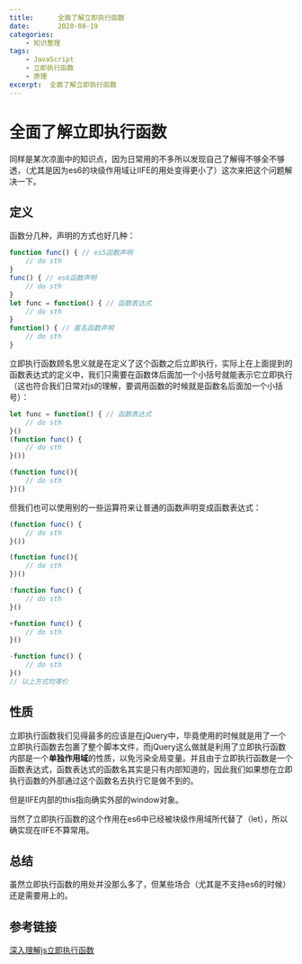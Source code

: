 ```yaml
---
title:      全面了解立即执行函数
date:       2020-08-19
categories:
    - 知识整理
tags:
    - JavaScript
    - 立即执行函数
    - 原理
excerpt:  全面了解立即执行函数
---
```

# 全面了解立即执行函数

同样是某次凉面中的知识点，因为日常用的不多所以发现自己了解得不够全不够透，（尤其是因为es6的块级作用域让IIFE的用处变得更小了）这次来把这个问题解决一下。

## 定义

函数分几种，声明的方式也好几种：

```javascript
function func() { // es5函数声明
    // do sth
}
func() { // es6函数声明
    // do sth
}
let func = function() { // 函数表达式
    // do sth
}
function() { // 匿名函数声明
    // do sth
}
```

立即执行函数顾名思义就是在定义了这个函数之后立即执行，实际上在上面提到的函数表达式的定义中，我们只需要在函数体后面加一个小括号就能表示它立即执行（这也符合我们日常对js的理解，要调用函数的时候就是函数名后面加一个小括号）：

```javascript
let func = function() { // 函数表达式
    // do sth
}()
(function func() {
    // do sth
}())

(function func(){
    // do sth
})()
```

但我们也可以使用别的一些运算符来让普通的函数声明变成函数表达式：

```javascript
(function func() {
    // do sth
}())

(function func(){
    // do sth
})()

!function func() {
    // do sth
}()

+function func() {
    // do sth
}()

-function func() {
    // do sth
}()
// 以上方式均等价
```

## 性质

立即执行函数我们见得最多的应该是在jQuery中，毕竟使用的时候就是用了一个立即执行函数去包裹了整个脚本文件，而jQuery这么做就是利用了立即执行函数内部是一个**单独作用域**的性质，以免污染全局变量。并且由于立即执行函数是一个函数表达式，函数表达式的函数名其实是只有内部知道的，因此我们如果想在立即执行函数的外部通过这个函数名去执行它是做不到的。

但是IIFE内部的this指向确实外部的window对象。

当然了立即执行函数的这个作用在es6中已经被块级作用域所代替了（let），所以确实现在IIFE不算常用。

## 总结

虽然立即执行函数的用处并没那么多了，但某些场合（尤其是不支持es6的时候）还是需要用上的。

## 参考链接

[深入理解js立即执行函数](https://www.cnblogs.com/cnfxx/p/7337889.html)
